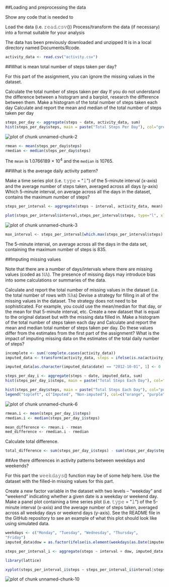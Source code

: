 

##Loading and preprocessing the data

Show any code that is needed to

Load the data (i.e. 𝚛𝚎𝚊𝚍.𝚌𝚜𝚟())
Process/transform the data (if necessary) into a format suitable for your analysis


The data has been previously downloaded and unzipped
It is in a local directory named Documents/Rcode. 


```r
activity_data <- read.csv("activity.csv")
```


##What is mean total number of steps taken per day?

For this part of the assignment, you can ignore the missing values in the dataset.

Calculate the total number of steps taken per day
If you do not understand the difference between a histogram and a barplot, research the difference between them. Make a histogram of the total number of steps taken each day
Calculate and report the mean and median of the total number of steps taken per day


```r
steps_per_day <- aggregate(steps ~ date, activity_data, sum)
hist(steps_per_day$steps, main = paste("Total Steps Per Day"), col="green", xlab="Number of Steps")
```

![plot of chunk unnamed-chunk-2](figure/unnamed-chunk-2-1.png)

```r
rmean <- mean(steps_per_day$steps)
rmedian <- median(steps_per_day$steps)
```

The `mean` is 1.0766189 &times; 10<sup>4</sup> and the `median` is 10765.

##What is the average daily activity pattern?

Make a time series plot (i.e. 𝚝𝚢𝚙𝚎 = "𝚕") of the 5-minute interval (x-axis) and the average number of steps taken, averaged across all days (y-axis)
Which 5-minute interval, on average across all the days in the dataset, contains the maximum number of steps?

```r
steps_per_interval <- aggregate(steps ~ interval, activity_data, mean)

plot(steps_per_interval$interval,steps_per_interval$steps, type="l", xlab="Interval", ylab="Number of Steps", main="Average Number of Steps vs Intervals")
```

![plot of chunk unnamed-chunk-3](figure/unnamed-chunk-3-1.png)

```r
max_interval <- steps_per_interval[which.max(steps_per_interval$steps),1]
```

The 5-minute interval, on average across all the days in the data set, containing the maximum number of steps is 835.

##Imputing missing values

Note that there are a number of days/intervals where there are missing values (coded as 𝙽𝙰). The presence of missing days may introduce bias into some calculations or summaries of the data.

Calculate and report the total number of missing values in the dataset (i.e. the total number of rows with 𝙽𝙰s)
Devise a strategy for filling in all of the missing values in the dataset. The strategy does not need to be sophisticated. For example, you could use the mean/median for that day, or the mean for that 5-minute interval, etc.
Create a new dataset that is equal to the original dataset but with the missing data filled in.
Make a histogram of the total number of steps taken each day and Calculate and report the mean and median total number of steps taken per day. Do these values differ from the estimates from the first part of the assignment? What is the impact of imputing missing data on the estimates of the total daily number of steps?

```r
incomplete <- sum(!complete.cases(activity_data))
imputed_data <- transform(activity_data, steps = ifelse(is.na(activity_data$steps), steps_per_interval$steps[match(activity_data$interval, steps_per_interval$interval)], activity_data$steps))
```



```r
imputed_data[as.character(imputed_data$date) == "2012-10-01", 1] <- 0
```


```r
steps_per_day_i <- aggregate(steps ~ date, imputed_data, sum)
hist(steps_per_day_i$steps, main = paste("Total Steps Each Day"), col="orange", xlab="Number of Steps")

hist(steps_per_day$steps, main = paste("Total Steps Each Day"), col="purple", xlab="Number of Steps", add=T)
legend("topleft", c("Imputed", "Non-imputed"), col=c("orange", "purple"), lwd=10)
```

![plot of chunk unnamed-chunk-6](figure/unnamed-chunk-6-1.png)


```r
rmean.i <- mean(steps_per_day_i$steps)
rmedian.i <- median(steps_per_day_i$steps)
```


```r
mean_difference <- rmean.i - rmean
med_difference <- rmedian.i - rmedian
```

Calculate total difference.

```r
total_difference <- sum(steps_per_day_i$steps) - sum(steps_per_day$steps)
```

##Are there differences in activity patterns between weekdays and weekends?

For this part the 𝚠𝚎𝚎𝚔𝚍𝚊𝚢𝚜() function may be of some help here. Use the dataset with the filled-in missing values for this part.

Create a new factor variable in the dataset with two levels – “weekday” and “weekend” indicating whether a given date is a weekday or weekend day.
Make a panel plot containing a time series plot (i.e. 𝚝𝚢𝚙𝚎 = "𝚕") of the 5-minute interval (x-axis) and the average number of steps taken, averaged across all weekday days or weekend days (y-axis). See the README file in the GitHub repository to see an example of what this plot should look like using simulated data.

```r
weekdays <- c("Monday", "Tuesday", "Wednesday", "Thursday", 
"Friday")
imputed_data$dow = as.factor(ifelse(is.element(weekdays(as.Date(imputed_data$date)),weekdays), "Weekday", "Weekend"))

steps_per_interval_i <- aggregate(steps ~ interval + dow, imputed_data, mean)

library(lattice)

xyplot(steps_per_interval_i$steps ~ steps_per_interval_i$interval|steps_per_interval_i$dow, main="Average Steps per Day per Interval",xlab="Interval", ylab="Steps",layout=c(2,1), type="l")
```

![plot of chunk unnamed-chunk-10](figure/unnamed-chunk-10-1.png)
